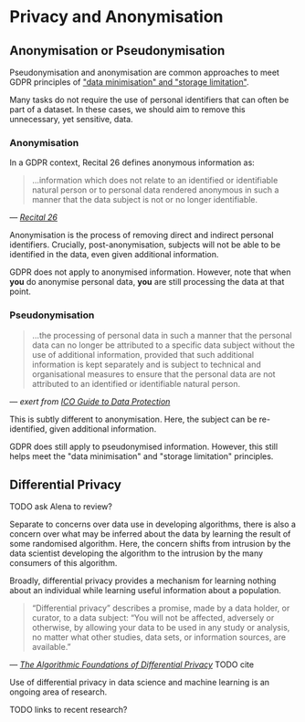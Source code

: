 # Privacy and Anonymisation

## Anonymisation or Pseudonymisation 

Pseudonymisation and anonymisation are common approaches to meet GDPR principles of ["data minimisation" and "storage limitation"](https://www.privacy-regulation.eu/en/article-5-principles-relating-to-processing-of-personal-data-GDPR.htm). 

Many tasks do not require the use of personal identifiers that can often be part of a dataset. In these cases, we should aim to remove this unnecessary, yet sensitive, data.

### Anonymisation 

In a GDPR context, Recital 26 defines anonymous information as:
> …information which does not relate to an identified or identifiable natural person or to personal data rendered anonymous in such a manner that the data subject is not or no longer identifiable.

— *[Recital 26](https://www.privacy-regulation.eu/en/recital-26-GDPR.htm)*

Anonymisation is the process of removing direct and indirect personal identifiers. Crucially, post-anonymisation, subjects will not be able to be identified in the data, even given additional information.

GDPR does not apply to anonymised information. However, note that when **you** do anonymise personal data, **you** are still processing the data at that point.


### Pseudonymisation

> …the processing of personal data in such a manner that the personal data can no longer be attributed to a specific data subject without the use of additional information, provided that such additional information is kept separately and is subject to technical and organisational measures to ensure that the personal data are not attributed to an identified or identifiable natural person.

—  *exert from [ICO Guide to Data Protection](https://ico.org.uk/for-organisations/guide-to-data-protection/guide-to-the-general-data-protection-regulation-gdpr/what-is-personal-data/what-is-personal-data/#pd4)*

This is subtly different to anonymisation. Here, the subject can be re-identified, given additional information.

GDPR does still apply to pseudonymised information. However, this still helps meet the "data minimisation" and "storage limitation" principles.

## Differential Privacy

TODO ask Alena to review?

Separate to concerns over data use in developing algorithms, there is also a concern over what may be inferred about the data by learning the result of some randomised algorithm. Here, the concern shifts from intrusion by the data scientist developing the algorithm to the intrusion by the many consumers of this algorithm.

Broadly, differential privacy provides a mechanism for learning nothing about an individual while learning useful information about a population.

> “Differential privacy” describes a promise, made by a data holder, or curator, to a data subject: “You will not be affected, adversely or otherwise, by allowing your data to be used in any study or analysis, no matter what other studies, data sets, or information sources, are available.”

—  *[The Algorithmic Foundations of Differential Privacy](https://www.tau.ac.il/~saharon/BigData2018/privacybook.pdf)* TODO cite

Use of differential privacy in data science and machine learning is an ongoing area of research.

TODO links to recent research?